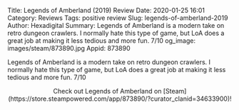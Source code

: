 Title: Legends of Amberland (2019) Review
Date: 2020-01-25 16:01
Category: Reviews
Tags: positive review
Slug: legends-of-amberland-2019
Author: Hexadigital
Summary: Legends of Amberland is a modern take on retro dungeon crawlers. I normally hate this type of game, but LoA does a great job at making it less tedious and more fun. 7/10
og_image: images/steam/873890.jpg
Appid: 873890

Legends of Amberland is a modern take on retro dungeon crawlers. I normally hate this type of game, but LoA does a great job at making it less tedious and more fun. 7/10

<center>Check out Legends of Amberland on [Steam](https://store.steampowered.com/app/873890/?curator_clanid=34633900)!</center>
